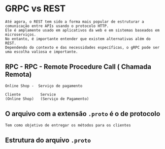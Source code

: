# GRPC vs REST

````
Até agora, o REST tem sido a forma mais popular de estruturar a comunicação entre APIs usando o protocolo HTTP.
Ele é amplamente usado em aplicativos da web e em sistemas baseados em microserviços.
No entanto, é importante entender que existem alternativas além do REST.
Dependendo do contexto e das necessidades específicas, o gRPC pode ser uma escolha valiosa e importante.
````

## RPC - RPC - Remote Procedure Call ( Chamada Remota)
````
Online Shop -  Serviço de pagamento

Cliente         Service
(Online Shop)   (Serviço de Pagamento)

````
## O arquivo com a extensão ```.proto``` é o de protocolo

````
Tem como objetivo de entregar os métodos para os clientes 
````

## Estrutura do arquivo ```.proto```